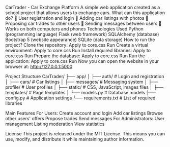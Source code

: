 CarTrader - Car Exchange Platform
A simple web application created as a school project that allows users to exchange cars.
What can this application do?
👤 User registration and login
🚗 Adding car listings with photos
🤝 Proposing car trades to other users
💬 Sending messages between users
📱 Works on both computers and phones
Technologies Used
Python (programming language)
Flask (web framework)
SQLAlchemy (database)
Bootstrap 5 (website appearance)
SQLite (data storage)
How to run the project?
Clone the repository:
Apply to core.css
Run
Create a virtual environment:
Apply to core.css
Run
Install required libraries:
Apply to core.css
Run
Prepare the database:
Apply to core.css
Run
Run the application:
Apply to core.css
Run
Now you can open the website in your browser at: http://127.0.0.1:5000

Project Structure
CarTrader/
├── app/
│   ├── auth/          # Login and registration
│   ├── cars/          # Car listings
│   ├── messages/      # Messaging system
│   ├── profile/       # User profiles
│   ├── static/        # CSS, JavaScript, images files
│   ├── templates/     # Page templates
│   └── models.py      # Database models
├── config.py          # Application settings
└── requirements.txt   # List of required libraries

Main Features
For Users:
Create account and login
Add car listings
Browse other users' offers
Propose trades
Send messages
For Administrators:
User management
Listing moderation
View statistics

License
This project is released under the MIT License. This means you can use, modify, and distribute it while maintaining author information.
